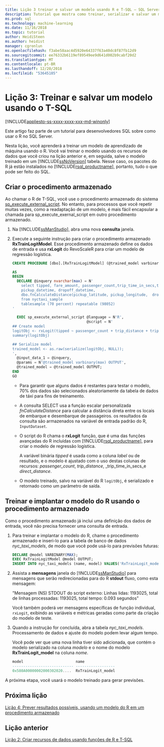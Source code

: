```yaml
---
title: Lição 3 treinar e salvar um modelo usando R e T-SQL – SQL Server Machine Learning
description: Tutorial que mostra como treinar, serializar e salvar um modelo do R usando o SQL Server procedimentos armazenados e funções T-SQL.
ms.prod: sql
ms.technology: machine-learning
ms.date: 11/16/2018
ms.topic: tutorial
author: HeidiSteen
ms.author: heidist
manager: cgronlun
ms.openlocfilehash: f3abe58aac4d5920e64337f63a40dc8f87fb12d9
ms.sourcegitcommit: ee76332b6119ef89549ee9d641d002b9cabf20d2
ms.translationtype: MT
ms.contentlocale: pt-BR
ms.lasthandoff: 12/20/2018
ms.locfileid: "53645105"
---
```

# <a name="lesson-3-train-and-save-a-model-using-t-sql"></a>Lição 3: Treinar e salvar um modelo usando o T-SQL
[!INCLUDE[appliesto-ss-xxxx-xxxx-xxx-md-winonly](../../includes/appliesto-ss-xxxx-xxxx-xxx-md-winonly.md)]

Este artigo faz parte de um tutorial para desenvolvedores SQL sobre como usar o R no SQL Server.

Nesta lição, você aprenderá a treinar um modelo de aprendizado de máquina usando o R. Você vai treinar o modelo usando os recursos de dados que você criou na lição anterior e, em seguida, salve o modelo treinado em um [!INCLUDE[ssNoVersion](../../includes/ssnoversion-md.md)] tabela. Nesse caso, os pacotes do R já estão instalados no [!INCLUDE[rsql_productname](../../includes/rsql-productname-md.md)], portanto, tudo o que pode ser feito do SQL.

## <a name="create-the-stored-procedure"></a>Criar o procedimento armazenado

Ao chamar o R de T-SQL, você use o procedimento armazenado do sistema [sp_execute_external_script](../../relational-databases/system-stored-procedures/sp-execute-external-script-transact-sql.md). No entanto, para processos que você repetir muitas vezes, como a readaptação de um modelo, é mais fácil encapsular a chamada para sp_execute_exernal_script em outro procedimento armazenado.

1. Na [!INCLUDE[ssManStudio](../../includes/ssmanstudio-md.md)], abra uma nova **consulta** janela.

2. Execute a seguinte instrução para criar o procedimento armazenado **RxTrainLogitModel**. Esse procedimento armazenado define os dados de entrada e usa **rxLogit** do RevoScaleR para criar um modelo de regressão logística.

    ```sql
    CREATE PROCEDURE [dbo].[RxTrainLogitModel] (@trained_model varbinary(max) OUTPUT)
    
    AS
    BEGIN
      DECLARE @inquery nvarchar(max) = N'
        select tipped, fare_amount, passenger_count,trip_time_in_secs,trip_distance,
        pickup_datetime, dropoff_datetime,
        dbo.fnCalculateDistance(pickup_latitude, pickup_longitude,  dropoff_latitude, dropoff_longitude) as direct_distance
        from nyctaxi_sample
        tablesample (70 percent) repeatable (98052)
    '
    
      EXEC sp_execute_external_script @language = N'R',
                                      @script = N'
    ## Create model
    logitObj <- rxLogit(tipped ~ passenger_count + trip_distance + trip_time_in_secs + direct_distance, data = InputDataSet)
    summary(logitObj)
    
    ## Serialize model 
    trained_model <- as.raw(serialize(logitObj, NULL));
    ',
      @input_data_1 = @inquery,
      @params = N'@trained_model varbinary(max) OUTPUT',
      @trained_model = @trained_model OUTPUT; 
    END
    GO
    ```

    - Para garantir que alguns dados é restantes para testar o modelo, 70% dos dados são selecionados aleatoriamente da tabela de dados de táxi para fins de treinamento.

    - A consulta SELECT usa a função escalar personalizada *fnCalculateDistance* para calcular a distância direta entre os locais de embarque e desembarque de passageiros. os resultados da consulta são armazenados na variável de entrada padrão do R, `InputDataset`.
  
    - O script do R chama o **rxLogit** função, que é uma das funções avançadas do R incluídas com [!INCLUDE[rsql_productname](../../includes/rsql-productname-md.md)], para criar o modelo de regressão logística.
  
        A variável binária _tipped_ é usada como a coluna *label* ou de resultado, e o modelo é ajustado com o uso destas colunas de recursos:  _passenger_count_, _trip_distance_, _trip_time_in_secs_e _direct_distance_.
  
    - O modelo treinado, salvo na variável do R `logitObj`, é serializado e retornado como um parâmetro de saída.

## <a name="train-and-deploy-the-r-model-using-the-stored-procedure"></a>Treinar e implantar o modelo do R usando o procedimento armazenado

Como o procedimento armazenado já inclui uma definição dos dados de entrada, você não precisa fornecer uma consulta de entrada.

1. Para treinar e implantar o modelo do R, chame o procedimento armazenado e inseri-lo para a tabela de banco de dados _nyc_taxi_models_, de modo que você pode usá-lo para previsões futuras:

    ```sql
    DECLARE @model VARBINARY(MAX);
    EXEC RxTrainLogitModel @model OUTPUT;
    INSERT INTO nyc_taxi_models (name, model) VALUES('RxTrainLogit_model', @model);
    ```

2. Assista a **mensagens** janela do [!INCLUDE[ssManStudio](../../includes/ssmanstudio-md.md)] para mensagens que serão redirecionadas para do R **stdout** fluxo, como esta mensagem: 

    "Mensagem (NS) STDOUT do script externo: Linhas lidas: 1193025, total de linhas processadas: 1193025, total tempo: 0.093 segundos"

    Você também poderá ver mensagens específicas de função individual, `rxLogit`, exibindo as variáveis e métricas geradas como parte da criação do modelo de teste.

3.  Quando a instrução for concluída, abra a tabela *nyc_taxi_models*. Processamento de dados e ajuste do modelo podem levar algum tempo.

    Você pode ver que uma nova linha tiver sido adicionada, que contém o modelo serializado na coluna _modelo_ e o nome do modelo **RxTrainLogit_model** na coluna _nome_.

    ```sql
    model                        name
    ---------------------------- ------------------
    0x580A00000002000302020....  RxTrainLogit_model
    ```

A próxima etapa, você usará o modelo treinado para gerar previsões.

## <a name="next-lesson"></a>Próxima lição

[Lição 4: Prever resultados possíveis, usando um modelo do R em um procedimento armazenado](../tutorials/sqldev-operationalize-the-model.md)

## <a name="previous-lesson"></a>Lição anterior

[Lição 2: Criar recursos de dados usando funções de R e T-SQL](..//tutorials/sqldev-create-data-features-using-t-sql.md)

